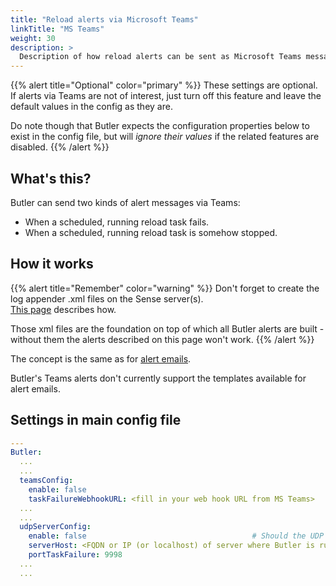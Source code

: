 ```yaml
---
title: "Reload alerts via Microsoft Teams"
linkTitle: "MS Teams"
weight: 30
description: >
  Description of how reload alerts can be sent as Microsoft Teams messages.
---
```


{{% alert title="Optional" color="primary" %}}
These settings are optional.  
If alerts via Teams are not of interest, just turn off this feature and leave the default values in the config as they are.

Do note though that Butler expects the configuration properties below to exist in the config file, but will *ignore their values* if the related features are disabled.
{{% /alert %}}

## What's this?

Butler can send two kinds of alert messages via Teams:

- When a scheduled, running reload task fails.
- When a scheduled, running reload task is somehow stopped.

## How it works

{{% alert title="Remember" color="warning" %}}
Don't forget to create the log appender .xml files on the Sense server(s).  
[This page](../) describes how.

Those xml files are the foundation on top of which all Butler alerts are built - without them the alerts described on this page won't work.
{{% /alert %}}

The concept is the same as for [alert emails](../alert-emails/).

Butler's Teams alerts don't currently support the templates available for alert emails.

## Settings in main config file

```yaml
---
Butler:
  ...
  ...
  teamsConfig:
    enable: false
    taskFailureWebhookURL: <fill in your web hook URL from MS Teams>
  ...
  ...
  udpServerConfig:
    enable: false                                     # Should the UDP server responsible for receving task failure and session events be started? true/false
    serverHost: <FQDN or IP (or localhost) of server where Butler is running>
    portTaskFailure: 9998
  ...
  ...
```
